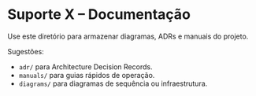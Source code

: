 # Suporte X – Documentação

Use este diretório para armazenar diagramas, ADRs e manuais do projeto.

Sugestões:
- `adr/` para Architecture Decision Records.
- `manuals/` para guias rápidos de operação.
- `diagrams/` para diagramas de sequência ou infraestrutura.
